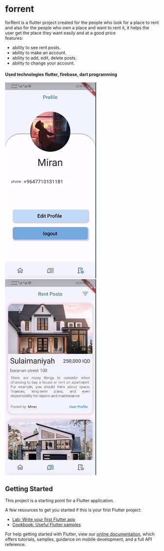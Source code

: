 # forrent

forRent is a flutter project created for the people who look for a place to rent and also for the people 
who own a place and want to rent it, it helps the user get the place they want easily and at a good price 
</br>
features:
<ul>
<li>ability to see rent posts.</li>
<li>ability to make an account.</li>
<li>ability to add, edit, delete posts.</li>
<li>ability to change your account.</li>
</ul>

<h4>Used technologies flutter, firebase, dart programming</h4>
<p>
<img src="assets\images\forent1.gif" alt="gif 1"  />
<img src="assets\images\forent2.gif" alt="gif 2"  />
</p>

## Getting Started

This project is a starting point for a Flutter application.

A few resources to get you started if this is your first Flutter project:

- [Lab: Write your first Flutter app](https://flutter.dev/docs/get-started/codelab)
- [Cookbook: Useful Flutter samples](https://flutter.dev/docs/cookbook)

For help getting started with Flutter, view our
[online documentation](https://flutter.dev/docs), which offers tutorials,
samples, guidance on mobile development, and a full API reference.
